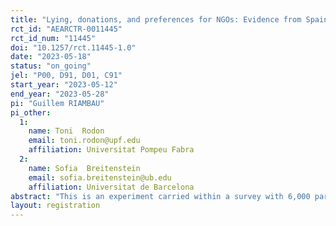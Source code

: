 ```yaml
---
title: "Lying, donations, and preferences for NGOs: Evidence from Spain "
rct_id: "AEARCTR-0011445"
rct_id_num: "11445"
doi: "10.1257/rct.11445-1.0"
date: "2023-05-18"
status: "on_going"
jel: "P00, D91, D01, C91"
start_year: "2023-05-12"
end_year: "2023-05-28"
pi: "Guillem RIAMBAU"
pi_other:
  1:
    name: Toni  Rodon
    email: toni.rodon@upf.edu
    affiliation: Universitat Pompeu Fabra
  2:
    name: Sofia  Breitenstein
    email: sofia.breitenstein@ub.edu
    affiliation: Universitat de Barcelona
abstract: "This is an experiment carried within a survey with 6,000 participants in Spain. Subjects are asked to think about a number between 0 and 5. Then they are asked to reveal the number and at the same time told that the number will be converted into € for a given NGO chosen at at random among 4 NGOs. The goal is to assess willingness to donate depending on individual characteristics and NGOs location of headquarters and main goals. "
layout: registration
---
```


